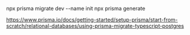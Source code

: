 npx prisma migrate dev --name init
npx prisma generate


https://www.prisma.io/docs/getting-started/setup-prisma/start-from-scratch/relational-databases/using-prisma-migrate-typescript-postgres
